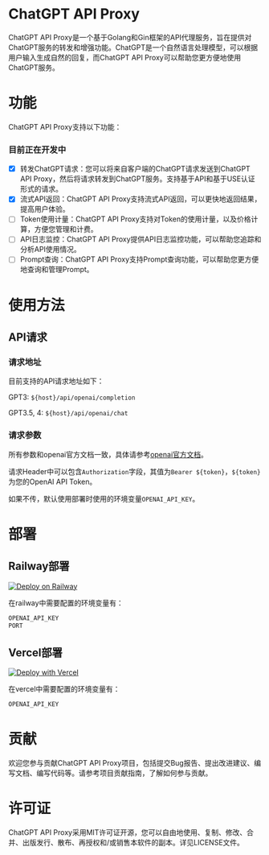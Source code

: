 # ChatGPT API Proxy
ChatGPT API Proxy是一个基于Golang和Gin框架的API代理服务，旨在提供对ChatGPT服务的转发和增强功能。ChatGPT是一个自然语言处理模型，可以根据用户输入生成自然的回复，而ChatGPT
API Proxy可以帮助您更方便地使用ChatGPT服务。

# 功能
ChatGPT API Proxy支持以下功能：
### 目前正在开发中
- [x] 转发ChatGPT请求：您可以将来自客户端的ChatGPT请求发送到ChatGPT API Proxy，然后将请求转发到ChatGPT服务。支持基于API和基于USE认证形式的请求。
- [x] 流式API返回：ChatGPT API Proxy支持流式API返回，可以更快地返回结果，提高用户体验。
- [ ] Token使用计量：ChatGPT API Proxy支持对Token的使用计量，以及价格计算，方便您管理和计费。
- [ ] API日志监控：ChatGPT API Proxy提供API日志监控功能，可以帮助您追踪和分析API使用情况。
- [ ] Prompt查询：ChatGPT API Proxy支持Prompt查询功能，可以帮助您更方便地查询和管理Prompt。

# 使用方法

## API请求
### 请求地址
目前支持的API请求地址如下：

GPT3:  `${host}/api/openai/completion`

GPT3.5, 4: `${host}/api/openai/chat`

### 请求参数
所有参数和openai官方文档一致，具体请参考[openai官方文档](https://beta.openai.com/docs/api-reference/completions/create)。

请求Header中可以包含`Authorization`字段，其值为`Bearer ${token}`，`${token}`为您的OpenAI API Token。

如果不传，默认使用部署时使用的环境变量`OPENAI_API_KEY`。

# 部署
## Railway部署
[![Deploy on Railway](https://railway.app/button.svg)](https://railway.app/new/template/ZweBXA)

在railway中需要配置的环境变量有：
```markdown
OPENAI_API_KEY
PORT
```

## Vercel部署
[![Deploy with Vercel](https://vercel.com/button)](https://vercel.com/new/clone?repository-url=https%3A%2F%2Fgithub.com%2Fvercel%2Fnext.js%2Ftree%2Fcanary%2Fexamples%2Fhello-world)

在vercel中需要配置的环境变量有：
```markdown
OPENAI_API_KEY
```


# 贡献

欢迎您参与贡献ChatGPT API Proxy项目，包括提交Bug报告、提出改进建议、编写文档、编写代码等。请参考项目贡献指南，了解如何参与贡献。

# 许可证

ChatGPT API Proxy采用MIT许可证开源，您可以自由地使用、复制、修改、合并、出版发行、散布、再授权和/或销售本软件的副本。详见LICENSE文件。
